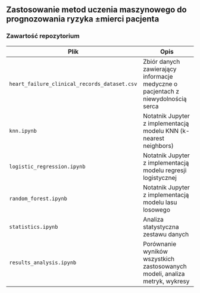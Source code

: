 ## Zastosowanie metod uczenia maszynowego do prognozowania ryzyka ±mierci pacjenta

### Zawartość repozytorium
| Plik | Opis |
|------|------|
| `heart_failure_clinical_records_dataset.csv` | Zbiór danych zawierający informacje medyczne o pacjentach z niewydolnością serca |
| `knn.ipynb` | Notatnik Jupyter z implementacją modelu KNN (k-nearest neighbors)  |
| `logistic_regression.ipynb` | Notatnik Jupyter z implementacją modelu regresji logistycznej |
| `random_forest.ipynb` | Notatnik Jupyter z implementacją modelu lasu losowego |
| `statistics.ipynb` | Analiza statystyczna zestawu danych |
| `results_analysis.ipynb` | Porównanie wyników wszystkich zastosowanych modeli, analiza metryk, wykresy |
